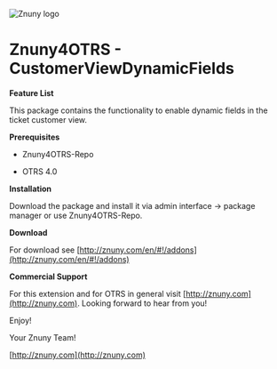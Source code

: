 ![Znuny logo](http://znuny.com/assets/logo_small.png)

Znuny4OTRS - CustomerViewDynamicFields
======================================

**Feature List**

This package contains the functionality to enable dynamic fields in the ticket customer view.

**Prerequisites**

- Znuny4OTRS-Repo

- OTRS 4.0

**Installation**

Download the package and install it via admin interface -> package manager or use Znuny4OTRS-Repo.

**Download**

For download see [http://znuny.com/en/#!/addons](http://znuny.com/en/#!/addons)

**Commercial Support**

For this extension and for OTRS in general visit [http://znuny.com](http://znuny.com). Looking forward to hear from you!

Enjoy!

 Your Znuny Team!

 [http://znuny.com](http://znuny.com)

